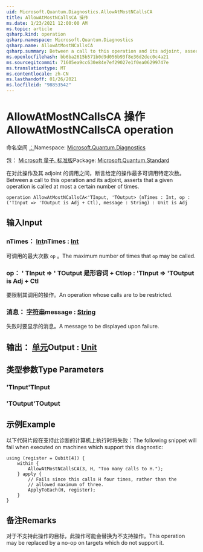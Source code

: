 ```yaml
---
uid: Microsoft.Quantum.Diagnostics.AllowAtMostNCallsCA
title: AllowAtMostNCallsCA 操作
ms.date: 1/23/2021 12:00:00 AM
ms.topic: article
qsharp.kind: operation
qsharp.namespace: Microsoft.Quantum.Diagnostics
qsharp.name: AllowAtMostNCallsCA
qsharp.summary: Between a call to this operation and its adjoint, asserts that a given operation is called at most a certain number of times.
ms.openlocfilehash: bb6ba2615b571b0d9d056b93f8e36d2dec0c4a21
ms.sourcegitcommit: 71605ea9cc630e84e7ef29027e1f0ea06299747e
ms.translationtype: MT
ms.contentlocale: zh-CN
ms.lasthandoff: 01/26/2021
ms.locfileid: "98853542"
---
```

# <a name="allowatmostncallsca-operation"></a><span data-ttu-id="2dbc1-102">AllowAtMostNCallsCA 操作</span><span class="sxs-lookup"><span data-stu-id="2dbc1-102">AllowAtMostNCallsCA operation</span></span>

<span data-ttu-id="2dbc1-103">命名空间 [：](xref:Microsoft.Quantum.Diagnostics)</span><span class="sxs-lookup"><span data-stu-id="2dbc1-103">Namespace: [Microsoft.Quantum.Diagnostics](xref:Microsoft.Quantum.Diagnostics)</span></span>

<span data-ttu-id="2dbc1-104">包： [Microsoft 量子. 标准版](https://nuget.org/packages/Microsoft.Quantum.Standard)</span><span class="sxs-lookup"><span data-stu-id="2dbc1-104">Package: [Microsoft.Quantum.Standard](https://nuget.org/packages/Microsoft.Quantum.Standard)</span></span>


<span data-ttu-id="2dbc1-105">在对此操作及其 adjoint 的调用之间，断言给定的操作最多可调用特定次数。</span><span class="sxs-lookup"><span data-stu-id="2dbc1-105">Between a call to this operation and its adjoint, asserts that a given operation is called at most a certain number of times.</span></span>

```qsharp
operation AllowAtMostNCallsCA<'TInput, 'TOutput> (nTimes : Int, op : ('TInput => 'TOutput is Adj + Ctl), message : String) : Unit is Adj
```


## <a name="input"></a><span data-ttu-id="2dbc1-106">输入</span><span class="sxs-lookup"><span data-stu-id="2dbc1-106">Input</span></span>

### <a name="ntimes--int"></a><span data-ttu-id="2dbc1-107">nTimes： [Int](xref:microsoft.quantum.lang-ref.int)</span><span class="sxs-lookup"><span data-stu-id="2dbc1-107">nTimes : [Int](xref:microsoft.quantum.lang-ref.int)</span></span>

<span data-ttu-id="2dbc1-108">可调用的最大次数 `op` 。</span><span class="sxs-lookup"><span data-stu-id="2dbc1-108">The maximum number of times that `op` may be called.</span></span>


### <a name="op--tinput--toutput--is-adj--ctl"></a><span data-ttu-id="2dbc1-109">op： ' TInput => ' TOutput 是形容词 + Ctl</span><span class="sxs-lookup"><span data-stu-id="2dbc1-109">op : 'TInput => 'TOutput  is Adj + Ctl</span></span>

<span data-ttu-id="2dbc1-110">要限制其调用的操作。</span><span class="sxs-lookup"><span data-stu-id="2dbc1-110">An operation whose calls are to be restricted.</span></span>


### <a name="message--string"></a><span data-ttu-id="2dbc1-111">消息： [字符串](xref:microsoft.quantum.lang-ref.string)</span><span class="sxs-lookup"><span data-stu-id="2dbc1-111">message : [String](xref:microsoft.quantum.lang-ref.string)</span></span>

<span data-ttu-id="2dbc1-112">失败时要显示的消息。</span><span class="sxs-lookup"><span data-stu-id="2dbc1-112">A message to be displayed upon failure.</span></span>



## <a name="output--unit"></a><span data-ttu-id="2dbc1-113">输出： [单元](xref:microsoft.quantum.lang-ref.unit)</span><span class="sxs-lookup"><span data-stu-id="2dbc1-113">Output : [Unit](xref:microsoft.quantum.lang-ref.unit)</span></span>



## <a name="type-parameters"></a><span data-ttu-id="2dbc1-114">类型参数</span><span class="sxs-lookup"><span data-stu-id="2dbc1-114">Type Parameters</span></span>

### <a name="tinput"></a><span data-ttu-id="2dbc1-115">'TInput</span><span class="sxs-lookup"><span data-stu-id="2dbc1-115">'TInput</span></span>


### <a name="toutput"></a><span data-ttu-id="2dbc1-116">'TOutput</span><span class="sxs-lookup"><span data-stu-id="2dbc1-116">'TOutput</span></span>



## <a name="example"></a><span data-ttu-id="2dbc1-117">示例</span><span class="sxs-lookup"><span data-stu-id="2dbc1-117">Example</span></span>

<span data-ttu-id="2dbc1-118">以下代码片段在支持此诊断的计算机上执行时将失败：</span><span class="sxs-lookup"><span data-stu-id="2dbc1-118">The following snippet will fail when executed on machines which support this diagnostic:</span></span>

```qsharp
using (register = Qubit[4]) {
    within {
        AllowAtMostNCallsCA(3, H, "Too many calls to H.");
    } apply {
        // Fails since this calls H four times, rather than the
        // allowed maximum of three.
        ApplyToEach(H, register);
    }
}
```

## <a name="remarks"></a><span data-ttu-id="2dbc1-119">备注</span><span class="sxs-lookup"><span data-stu-id="2dbc1-119">Remarks</span></span>

<span data-ttu-id="2dbc1-120">对于不支持此操作的目标，此操作可能会替换为不支持操作。</span><span class="sxs-lookup"><span data-stu-id="2dbc1-120">This operation may be replaced by a no-op on targets which do not support it.</span></span>